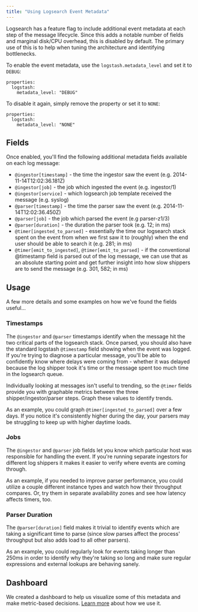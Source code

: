 ```yaml
---
title: "Using Logsearch Event Metadata"
---
```


Logsearch has a feature flag to include additional event metadata at each step of the message lifecycle. Since this adds
a notable number of fields and marginal disk/CPU overhead, this is disabled by default. The primary use of this is to
help when tuning the architecture and identifying bottlenecks.

To enable the event metadata, use the `logstash.metadata_level` and set it to `DEBUG`:

    properties:
      logstash:
        metadata_level: "DEBUG"

To disable it again, simply remove the property or set it to `NONE`:

    properties:
      logstash:
        metadata_level: "NONE"


## Fields

Once enabled, you'll find the following additional metadata fields available on each log message:

 * `@ingestor[timestamp]` - the time the ingestor saw the event (e.g. 2014-11-14T12:02:36.181Z)
 * `@ingestor[job]` - the job which ingested the event (e.g. ingestor/1)
 * `@ingestor[service]` - which logsearch job template received the message (e.g. syslog)
 * `@parser[timestamp]` - the time the parser saw the event (e.g. 2014-11-14T12:02:36.450Z)
 * `@parser[job]` - the job which parsed the event (e.g parser-z1/3)
 * `@parser[duration]` - the duration the parser took (e.g. 12; in ms)
 * `@timer[ingested_to_parsed]` - essentially the time our logsearch stack spent on the event from when we first saw it
   to (roughly) when the end user should be able to search it (e.g. 281; in ms)
 * `@timer[emit_to_ingested]`, `@timer[emit_to_parsed]` - if the conventional @timestamp field is parsed out of the log
   message, we can use that as an absolute starting point and get further insight into how slow shippers are to send the
   message (e.g. 301, 582; in ms)


## Usage

A few more details and some examples on how we've found the fields useful...


### Timestamps

The `@ingestor` and `@parser` timestamps identify when the message hit the two critical parts of the logsearch stack.
Once parsed, you should also have the standard logstash `@timestamp` field showing when the event was logged. If you're
trying to diagnose a particular message, you'll be able to confidently know where delays were coming from - whether it
was delayed because the log shipper took it's time or the message spent too much time in the logsearch queue.

Individually looking at messages isn't useful to trending, so the `@timer` fields provide you with graphable metrics
between the three shipper/ingestor/parser steps. Graph these values to identify trends.

As an example, you could graph `@timer[ingested_to_parsed]` over a few days. If you notice it's consistently higher
during the day, your parsers may be struggling to keep up with higher daytime loads.


### Jobs

The `@ingestor` and `@parser` job fields let you know which particular host was responsible for handling the event. If
you're running separate ingestors for different log shippers it makes it easier to verify where events are coming
through.

As an example, if you needed to improve parser performance, you could utilize a couple different instance types and
watch how their throughput compares. Or, try them in separate availability zones and see how latency affects timers,
too.


### Parser Duration

The `@parser[duration]` field makes it trivial to identify events which are taking a significant time to parse (since
slow parses affect the process' throughput but also adds load to all other parsers).

As an example, you could regularly look for events taking longer than 250ms in order to identify why they're taking so
long and make sure regular expressions and external lookups are behaving sanely.


## Dashboard

We created a dashboard to help us visualize some of this metadata and make metric-based decisions.
[Learn more](../dashboards/logsearch-pipeline.md) about how we use it.
